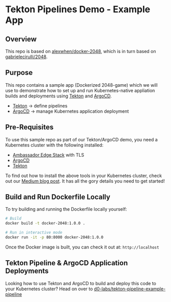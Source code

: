 # Tekton Pipelines Demo - Example App

## Overview

This repo is based on [alexwhen/docker-2048](https://github.com/alexwhen/docker-2048), which is in turn based on [gabrielecirulli/2048](https://github.com/gabrielecirulli/2048).

## Purpose

This repo contains a sample app (Dockerized 2048-game) which we will use to demonstrate how to set up and run Kubernetes-native appliation builds and deployments using [Tekton](https://tekton.dev) and [ArgoCD](https://argoproj.github.io).

* [Tekton](https://tekton.dev) &rarr; define pipelines
* [ArgoCD](https://argoproj.github.io) &rarr; manage Kubernetes application deployment

## Pre-Requisites

To use this sample repo as part of our Tekton/ArgoCD demo, you need a Kubernetes cluster with the following installed:
* [Ambassador Edge Stack](https://www.getambassador.io) with TLS
* [ArgoCD](https://argoproj.github.io)
* [Tekton](https://tekton.dev)

To find out how to install the above tools in your Kubernetes cluster, check out our [Medium blog post](https://medium.com/dzerolabs/installing-ambassador-argocd-and-tekton-on-kubernetes-540aacc983b9). It has all the gory details you need to get started!

## Build and Run Dockerfile Locally

To try building and running the Dockerfile locally yourself:

```bash
# Build
docker build -t docker-2048:1.0.0 .

# Run in interactive mode
docker run -it -p 80:8000 docker-2048:1.0.0
```

Once the Docker image is built, you can check it out at: `http://localhost`

## Tekton Pipeline & ArgoCD Application Deployments

Looking how to use Tekton and ArgoCD to build and deploy this code to your Kubernetes cluster? Head on over to [d0-labs/tekton-pipeline-example-pipeline](https://github.com/d0-labs/tekton-pipeline-example-pipeline)
